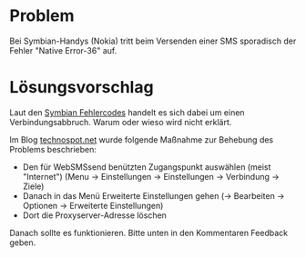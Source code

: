 # Problem #

Bei Symbian-Handys (Nokia) tritt beim Versenden einer SMS sporadisch der Fehler "Native Error-36" auf.


# Lösungsvorschlag #

Laut den [Symbian Fehlercodes](http://wiki.forum.nokia.com/index.php/Symbian_OS_Error_Codes) handelt es sich dabei um einen Verbindungsabbruch. Warum oder wieso wird nicht erklärt.

Im Blog [technospot.net](http://www.technospot.net/blogs/how-to-sync-google-calendar-with-your-smartphone/) wurde folgende Maßnahme zur Behebung des Problems beschrieben:

  * Den für WebSMSsend benützten Zugangspunkt auswählen (meist "Internet") (Menu -> Einstellungen -> Einstellungen -> Verbindung -> Ziele)
  * Danach in das Menü Erweiterte Einstellungen gehen (-> Bearbeiten -> Optionen -> Erweiterte Einstellungen)
  * Dort die Proxyserver-Adresse löschen

Danach sollte es funktionieren. Bitte unten in den Kommentaren Feedback geben.